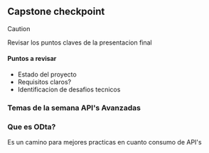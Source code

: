 ## Capstone checkpoint

> [!CAUTION]
> Revisar los puntos claves de la presentacion final
#### Puntos a revisar
- Estado del proyecto
- Requisitos claros?
- Identificacion de desafios tecnicos

### Temas de la semana **API's Avanzadas**

### Que es ODta?
Es un camino para mejores practicas en cuanto consumo de API's
